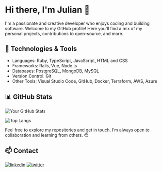 # Hi there, I'm Julian 👋

I'm a passionate and creative developer who enjoys coding and building software. Welcome to my GitHub profile! Here you'll find a mix of my personal projects, contributions to open-source, and more.

## 🔧 Technologies & Tools

- Languages: Ruby, TypeScript, JavaScript, HTML and CSS
- Frameworks: Rails, Vue, Node.js
- Databases: PostgreSQL, MongoDB, MySQL
- Version Control: Git
- Other Tools: Visual Studio Code, GitHub, Docker, Terraform, AWS, Azure

## 📊 GitHub Stats

![Your GitHub Stats](https://github-readme-stats-pearl-beta.vercel.app/api?username=julianammann&show_icons=true&include_all_commits=true)

![Top Langs](https://github-readme-stats-pearl-beta.vercel.app/api/top-langs/?username=julianammann)


Feel free to explore my repositories and get in touch. I'm always open to collaboration and learning from others. 😊

## 📫 Contact

[![linkedin](https://img.shields.io/badge/linkedin-0A66C2?style=for-the-badge&logo=linkedin&logoColor=white)](https://www.linkedin.com/in/julian-a-141088a1/)
[![twitter](https://img.shields.io/badge/twitter-1DA1F2?style=for-the-badge&logo=twitter&logoColor=white)](https://twitter.com/ja_mmnn)
